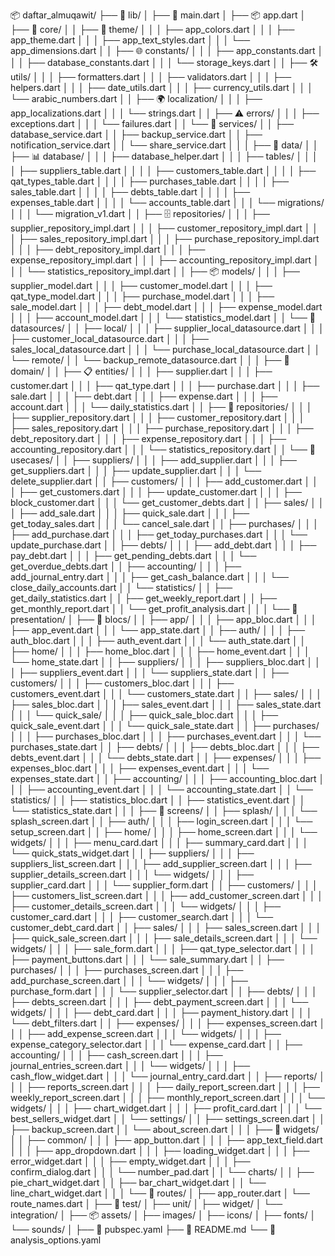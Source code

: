📦 daftar_almuqawit/
├── 📱 lib/
│   ├── 🎯 main.dart
│   ├── 📦 app.dart
│   ├── 🎨 core/
│   │   ├── 🎨 theme/
│   │   │   ├── app_colors.dart
│   │   │   ├── app_theme.dart
│   │   │   ├── app_text_styles.dart
│   │   │   └── app_dimensions.dart
│   │   ├── 🌐 constants/
│   │   │   ├── app_constants.dart
│   │   │   ├── database_constants.dart
│   │   │   └── storage_keys.dart
│   │   ├── 🛠️ utils/
│   │   │   ├── formatters.dart
│   │   │   ├── validators.dart
│   │   │   ├── helpers.dart
│   │   │   ├── date_utils.dart
│   │   │   ├── currency_utils.dart
│   │   │   └── arabic_numbers.dart
│   │   ├── 🌍 localization/
│   │   │   ├── app_localizations.dart
│   │   │   └── strings.dart
│   │   ├── ⚠️ errors/
│   │   │   ├── exceptions.dart
│   │   │   └── failures.dart
│   │   └── 🔌 services/
│   │       ├── database_service.dart
│   │       ├── backup_service.dart
│   │       ├── notification_service.dart
│   │       └── share_service.dart
│   │
│   ├── 💾 data/
│   │   ├── 📊 database/
│   │   │   ├── database_helper.dart
│   │   │   ├── tables/
│   │   │   │   ├── suppliers_table.dart
│   │   │   │   ├── customers_table.dart
│   │   │   │   ├── qat_types_table.dart
│   │   │   │   ├── purchases_table.dart
│   │   │   │   ├── sales_table.dart
│   │   │   │   ├── debts_table.dart
│   │   │   │   ├── expenses_table.dart
│   │   │   │   └── accounts_table.dart
│   │   │   └── migrations/
│   │   │       └── migration_v1.dart
│   │   ├── 🗄️ repositories/
│   │   │   ├── supplier_repository_impl.dart
│   │   │   ├── customer_repository_impl.dart
│   │   │   ├── sales_repository_impl.dart
│   │   │   ├── purchase_repository_impl.dart
│   │   │   ├── debt_repository_impl.dart
│   │   │   ├── expense_repository_impl.dart
│   │   │   ├── accounting_repository_impl.dart
│   │   │   └── statistics_repository_impl.dart
│   │   ├── 📦 models/
│   │   │   ├── supplier_model.dart
│   │   │   ├── customer_model.dart
│   │   │   ├── qat_type_model.dart
│   │   │   ├── purchase_model.dart
│   │   │   ├── sale_model.dart
│   │   │   ├── debt_model.dart
│   │   │   ├── expense_model.dart
│   │   │   ├── account_model.dart
│   │   │   └── statistics_model.dart
│   │   └── 📡 datasources/
│   │       ├── local/
│   │       │   ├── supplier_local_datasource.dart
│   │       │   ├── customer_local_datasource.dart
│   │       │   ├── sales_local_datasource.dart
│   │       │   └── purchase_local_datasource.dart
│   │       └── remote/
│   │           └── backup_remote_datasource.dart
│   │
│   ├── 🏢 domain/
│   │   ├── 📋 entities/
│   │   │   ├── supplier.dart
│   │   │   ├── customer.dart
│   │   │   ├── qat_type.dart
│   │   │   ├── purchase.dart
│   │   │   ├── sale.dart
│   │   │   ├── debt.dart
│   │   │   ├── expense.dart
│   │   │   ├── account.dart
│   │   │   └── daily_statistics.dart
│   │   ├── 🔗 repositories/
│   │   │   ├── supplier_repository.dart
│   │   │   ├── customer_repository.dart
│   │   │   ├── sales_repository.dart
│   │   │   ├── purchase_repository.dart
│   │   │   ├── debt_repository.dart
│   │   │   ├── expense_repository.dart
│   │   │   ├── accounting_repository.dart
│   │   │   └── statistics_repository.dart
│   │   └── 🎯 usecases/
│   │       ├── suppliers/
│   │       │   ├── add_supplier.dart
│   │       │   ├── get_suppliers.dart
│   │       │   ├── update_supplier.dart
│   │       │   └── delete_supplier.dart
│   │       ├── customers/
│   │       │   ├── add_customer.dart
│   │       │   ├── get_customers.dart
│   │       │   ├── update_customer.dart
│   │       │   ├── block_customer.dart
│   │       │   └── get_customer_debts.dart
│   │       ├── sales/
│   │       │   ├── add_sale.dart
│   │       │   ├── quick_sale.dart
│   │       │   ├── get_today_sales.dart
│   │       │   └── cancel_sale.dart
│   │       ├── purchases/
│   │       │   ├── add_purchase.dart
│   │       │   ├── get_today_purchases.dart
│   │       │   └── update_purchase.dart
│   │       ├── debts/
│   │       │   ├── add_debt.dart
│   │       │   ├── pay_debt.dart
│   │       │   ├── get_pending_debts.dart
│   │       │   └── get_overdue_debts.dart
│   │       ├── accounting/
│   │       │   ├── add_journal_entry.dart
│   │       │   ├── get_cash_balance.dart
│   │       │   └── close_daily_accounts.dart
│   │       └── statistics/
│   │           ├── get_daily_statistics.dart
│   │           ├── get_weekly_report.dart
│   │           ├── get_monthly_report.dart
│   │           └── get_profit_analysis.dart
│   │
│   └── 🎨 presentation/
│       ├── 🧩 blocs/
│       │   ├── app/
│       │   │   ├── app_bloc.dart
│       │   │   ├── app_event.dart
│       │   │   └── app_state.dart
│       │   ├── auth/
│       │   │   ├── auth_bloc.dart
│       │   │   ├── auth_event.dart
│       │   │   └── auth_state.dart
│       │   ├── home/
│       │   │   ├── home_bloc.dart
│       │   │   ├── home_event.dart
│       │   │   └── home_state.dart
│       │   ├── suppliers/
│       │   │   ├── suppliers_bloc.dart
│       │   │   ├── suppliers_event.dart
│       │   │   └── suppliers_state.dart
│       │   ├── customers/
│       │   │   ├── customers_bloc.dart
│       │   │   ├── customers_event.dart
│       │   │   └── customers_state.dart
│       │   ├── sales/
│       │   │   ├── sales_bloc.dart
│       │   │   ├── sales_event.dart
│       │   │   ├── sales_state.dart
│       │   │   └── quick_sale/
│       │   │       ├── quick_sale_bloc.dart
│       │   │       ├── quick_sale_event.dart
│       │   │       └── quick_sale_state.dart
│       │   ├── purchases/
│       │   │   ├── purchases_bloc.dart
│       │   │   ├── purchases_event.dart
│       │   │   └── purchases_state.dart
│       │   ├── debts/
│       │   │   ├── debts_bloc.dart
│       │   │   ├── debts_event.dart
│       │   │   └── debts_state.dart
│       │   ├── expenses/
│       │   │   ├── expenses_bloc.dart
│       │   │   ├── expenses_event.dart
│       │   │   └── expenses_state.dart
│       │   ├── accounting/
│       │   │   ├── accounting_bloc.dart
│       │   │   ├── accounting_event.dart
│       │   │   └── accounting_state.dart
│       │   └── statistics/
│       │       ├── statistics_bloc.dart
│       │       ├── statistics_event.dart
│       │       └── statistics_state.dart
│       │
│       ├── 📱 screens/
│       │   ├── splash/
│       │   │   └── splash_screen.dart
│       │   ├── auth/
│       │   │   ├── login_screen.dart
│       │   │   └── setup_screen.dart
│       │   ├── home/
│       │   │   ├── home_screen.dart
│       │   │   └── widgets/
│       │   │       ├── menu_card.dart
│       │   │       ├── summary_card.dart
│       │   │       └── quick_stats_widget.dart
│       │   ├── suppliers/
│       │   │   ├── suppliers_list_screen.dart
│       │   │   ├── add_supplier_screen.dart
│       │   │   ├── supplier_details_screen.dart
│       │   │   └── widgets/
│       │   │       ├── supplier_card.dart
│       │   │       └── supplier_form.dart
│       │   ├── customers/
│       │   │   ├── customers_list_screen.dart
│       │   │   ├── add_customer_screen.dart
│       │   │   ├── customer_details_screen.dart
│       │   │   └── widgets/
│       │   │       ├── customer_card.dart
│       │   │       ├── customer_search.dart
│       │   │       └── customer_debt_card.dart
│       │   ├── sales/
│       │   │   ├── sales_screen.dart
│       │   │   ├── quick_sale_screen.dart
│       │   │   ├── sale_details_screen.dart
│       │   │   └── widgets/
│       │   │       ├── sale_form.dart
│       │   │       ├── qat_type_selector.dart
│       │   │       ├── payment_buttons.dart
│       │   │       └── sale_summary.dart
│       │   ├── purchases/
│       │   │   ├── purchases_screen.dart
│       │   │   ├── add_purchase_screen.dart
│       │   │   └── widgets/
│       │   │       ├── purchase_form.dart
│       │   │       └── supplier_selector.dart
│       │   ├── debts/
│       │   │   ├── debts_screen.dart
│       │   │   ├── debt_payment_screen.dart
│       │   │   └── widgets/
│       │   │       ├── debt_card.dart
│       │   │       ├── payment_history.dart
│       │   │       └── debt_filters.dart
│       │   ├── expenses/
│       │   │   ├── expenses_screen.dart
│       │   │   ├── add_expense_screen.dart
│       │   │   └── widgets/
│       │   │       ├── expense_category_selector.dart
│       │   │       └── expense_card.dart
│       │   ├── accounting/
│       │   │   ├── cash_screen.dart
│       │   │   ├── journal_entries_screen.dart
│       │   │   └── widgets/
│       │   │       ├── cash_flow_widget.dart
│       │   │       └── journal_entry_card.dart
│       │   ├── reports/
│       │   │   ├── reports_screen.dart
│       │   │   ├── daily_report_screen.dart
│       │   │   ├── weekly_report_screen.dart
│       │   │   ├── monthly_report_screen.dart
│       │   │   └── widgets/
│       │   │       ├── chart_widget.dart
│       │   │       ├── profit_card.dart
│       │   │       └── best_sellers_widget.dart
│       │   └── settings/
│       │       ├── settings_screen.dart
│       │       ├── backup_screen.dart
│       │       └── about_screen.dart
│       │
│       ├── 🧩 widgets/
│       │   ├── common/
│       │   │   ├── app_button.dart
│       │   │   ├── app_text_field.dart
│       │   │   ├── app_dropdown.dart
│       │   │   ├── loading_widget.dart
│       │   │   ├── error_widget.dart
│       │   │   ├── empty_widget.dart
│       │   │   ├── confirm_dialog.dart
│       │   │   └── number_pad.dart
│       │   └── charts/
│       │       ├── pie_chart_widget.dart
│       │       ├── bar_chart_widget.dart
│       │       └── line_chart_widget.dart
│       │
│       └── 🚦 routes/
│           ├── app_router.dart
│           └── route_names.dart
│
├── 🧪 test/
│   ├── unit/
│   ├── widget/
│   └── integration/
│
├── 📦 assets/
│   ├── images/
│   ├── icons/
│   ├── fonts/
│   └── sounds/
│
├── 📄 pubspec.yaml
├── 📖 README.md
└── 🔧 analysis_options.yaml
